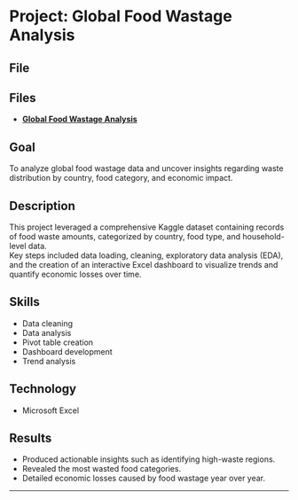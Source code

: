 # Project: Global Food Wastage Analysis

## File
## Files

- **[Global Food Wastage Analysis]()**


## Goal
To analyze global food wastage data and uncover insights regarding waste distribution by country, food category, and economic impact.

##  Description
This project leveraged a comprehensive Kaggle dataset containing records of food waste amounts, categorized by country, food type, and household-level data.  
Key steps included data loading, cleaning, exploratory data analysis (EDA), and the creation of an interactive Excel dashboard to visualize trends and quantify economic losses over time.

##  Skills
- Data cleaning
- Data analysis
- Pivot table creation
- Dashboard development
- Trend analysis

##  Technology
- Microsoft Excel

## Results
- Produced actionable insights such as identifying high-waste regions.
- Revealed the most wasted food categories.
- Detailed economic losses caused by food wastage year over year.

---


